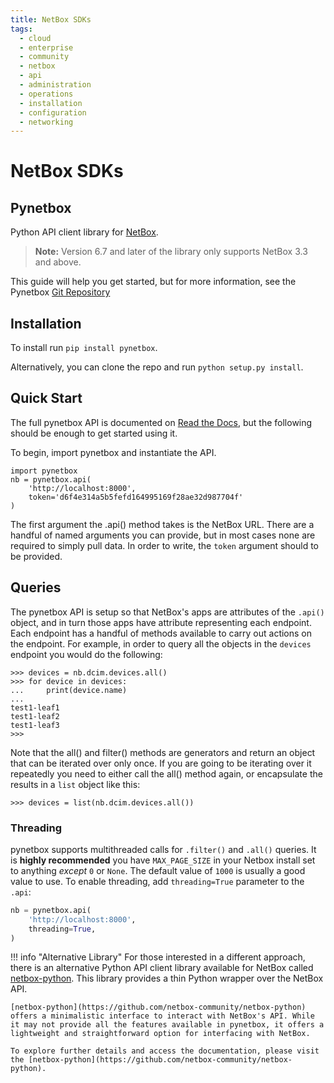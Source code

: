 ```yaml
---
title: NetBox SDKs
tags:
  - cloud
  - enterprise
  - community
  - netbox
  - api
  - administration
  - operations
  - installation
  - configuration
  - networking
---
```


# NetBox SDKs

## Pynetbox
Python API client library for [NetBox](https://github.com/netbox-community/netbox).

> **Note:** Version 6.7 and later of the library only supports NetBox 3.3 and above.

This guide will help you get started, but for more information, see the Pynetbox [Git Repository](https://github.com/netbox-community/pynetbox/tree/master)

## Installation

To install run `pip install pynetbox`.

Alternatively, you can clone the repo and run `python setup.py install`.


## Quick Start

The full pynetbox API is documented on [Read the Docs](http://pynetbox.readthedocs.io/en/latest/), but the following should be enough to get started using it.

To begin, import pynetbox and instantiate the API.

```
import pynetbox
nb = pynetbox.api(
    'http://localhost:8000',
    token='d6f4e314a5b5fefd164995169f28ae32d987704f'
)
```

The first argument the .api() method takes is the NetBox URL. There are a handful of named arguments you can provide, but in most cases none are required to simply pull data. In order to write, the `token` argument should to be provided.


## Queries

The pynetbox API is setup so that NetBox's apps are attributes of the `.api()` object, and in turn those apps have attribute representing each endpoint. Each endpoint has a handful of methods available to carry out actions on the endpoint. For example, in order to query all the objects in the `devices` endpoint you would do the following:

```
>>> devices = nb.dcim.devices.all()
>>> for device in devices:
...     print(device.name)
...
test1-leaf1
test1-leaf2
test1-leaf3
>>>
```

Note that the all() and filter() methods are generators and return an object that can be iterated over only once.  If you are going to be iterating over it repeatedly you need to either call the all() method again, or encapsulate the results in a `list` object like this:
```
>>> devices = list(nb.dcim.devices.all())
```

### Threading

pynetbox supports multithreaded calls for `.filter()` and `.all()` queries. It is **highly recommended** you have `MAX_PAGE_SIZE` in your Netbox install set to anything *except* `0` or `None`. The default value of `1000` is usually a good value to use. To enable threading, add `threading=True` parameter to the `.api`:

```python
nb = pynetbox.api(
    'http://localhost:8000',
    threading=True,
)
```

!!! info "Alternative Library"
    For those interested in a different approach, there is an alternative Python API client library available for NetBox called [netbox-python](https://github.com/netbox-community/netbox-python). This library provides a thin Python wrapper over the NetBox API.

    [netbox-python](https://github.com/netbox-community/netbox-python) offers a minimalistic interface to interact with NetBox's API. While it may not provide all the features available in pynetbox, it offers a lightweight and straightforward option for interfacing with NetBox.

    To explore further details and access the documentation, please visit the [netbox-python](https://github.com/netbox-community/netbox-python).
